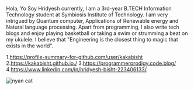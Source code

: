 Hola, Yo Soy Hridyesh
currently, I am a 3rd-year B.TECH Information Technology student at Symbiosis Institute of Technology. I am very intrigued by Quantum computer, Applications of Renewable energy and Natural language processing. Apart from programming, I also write tech blogs and enjoy playing basketball or taking a swim or strumming a beat on my ukulele. I believe that "Engineering is the closest thing to magic that exists in the world".

1.https://profile-summary-for-github.com/user/kakabisht
2.https://kakabisht.github.io./ 
3.https://programmerprodigy.code.blog/
4.https://www.linkedin.com/in/hridyesh-bisht-223406133/

 <img src=https://media.giphy.com/media/cODrlNTkGnZGVtVagd/giphy.gif alt="nyan cat" id="rick">
